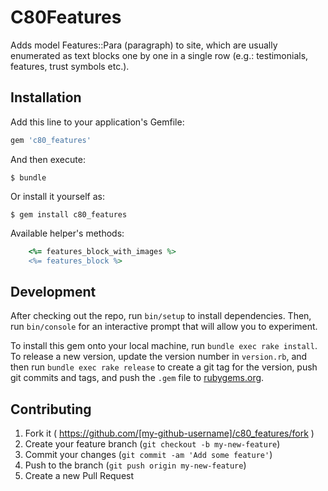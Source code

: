 # C80Features

Adds model Features::Para (paragraph) to site,
which are usually enumerated as text blocks one by one in a single row
(e.g.: testimonials, features, trust symbols etc.). 

## Installation

Add this line to your application's Gemfile:

```ruby
gem 'c80_features'
```

And then execute:

    $ bundle

Or install it yourself as:

    $ gem install c80_features

Available helper's methods:
```ruby
    <%= features_block_with_images %>
    <%= features_block %>
```

## Development

After checking out the repo, run `bin/setup` to install dependencies. Then, run `bin/console` for an interactive prompt that will allow you to experiment.

To install this gem onto your local machine, run `bundle exec rake install`. To release a new version, update the version number in `version.rb`, and then run `bundle exec rake release` to create a git tag for the version, push git commits and tags, and push the `.gem` file to [rubygems.org](https://rubygems.org).

## Contributing

1. Fork it ( https://github.com/[my-github-username]/c80_features/fork )
2. Create your feature branch (`git checkout -b my-new-feature`)
3. Commit your changes (`git commit -am 'Add some feature'`)
4. Push to the branch (`git push origin my-new-feature`)
5. Create a new Pull Request
